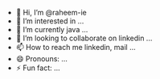 - 👋 Hi, I’m @raheem-ie
- 👀 I’m interested in ...
- 🌱 I’m currently java ...
- 💞️ I’m looking to collaborate on linkedin  ...
- 📫 How to reach me linkedin, mail ...
- 😄 Pronouns: ...
- ⚡ Fun fact: ...

<!---
raheem-ie/raheem-ie is a ✨ special ✨ repository because its `README.md` (this file) appears on your GitHub profile.
You can click the Preview link to take a look at your changes.
--->
